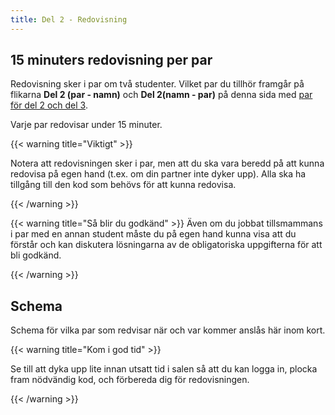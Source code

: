 ```yaml
---
title: Del 2 - Redovisning
---
```


## 15 minuters redovisning per par

Redovisning sker i par om två studenter. Vilket par du tillhör
framgår på flikarna **Del 2 (par - namn)** och **Del 2(namn - par)** på denna
sida med [par för del 2 och del 3][pairs]. 

[pairs]:https://docs.google.com/spreadsheets/d/16sCWDDmYSWo8uxni8rnyzLQ0rGzK3LkN75B074qL1xI/pubhtml# 

Varje par redovisar under 15 minuter. 

{{< warning title="Viktigt" >}}

Notera att redovisningen sker i par, men att du ska vara beredd på att kunna
redovisa på egen hand (t.ex. om din partner inte dyker upp). Alla ska ha
tillgång till den kod som behövs för att kunna redovisa.

{{< /warning >}}


{{< warning title="Så blir du godkänd" >}}
Även om du jobbat tillsmammans i par med en annan student måste du på
egen hand kunna visa att du förstår och kan diskutera lösningarna av de
obligatoriska uppgifterna för att bli godkänd.

{{< /warning >}}

## Schema 

Schema för vilka par som redvisar när och var kommer anslås här inom kort. 

{{< warning title="Kom i god tid" >}}

Se till att dyka upp lite innan utsatt tid i salen så att du kan logga in, plocka fram
nödvändig kod, och förbereda dig för redovisningen.

{{< /warning >}}
